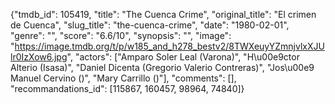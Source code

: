 {"tmdb_id": 105419, "title": "The Cuenca Crime", "original_title": "El crimen de Cuenca", "slug_title": "the-cuenca-crime", "date": "1980-02-01", "genre": "", "score": "6.6/10", "synopsis": "", "image": "https://image.tmdb.org/t/p/w185_and_h278_bestv2/8TWXeuyYZmnjvlxXJUlr0IzXow6.jpg", "actors": ["Amparo Soler Leal (Varona)", "H\u00e9ctor Alterio (Isasa)", "Daniel Dicenta (Gregorio Valerio Contreras)", "Jos\u00e9 Manuel Cervino ()", "Mary Carrillo ()"], "comments": [], "recommandations_id": [115867, 160457, 98964, 74840]}